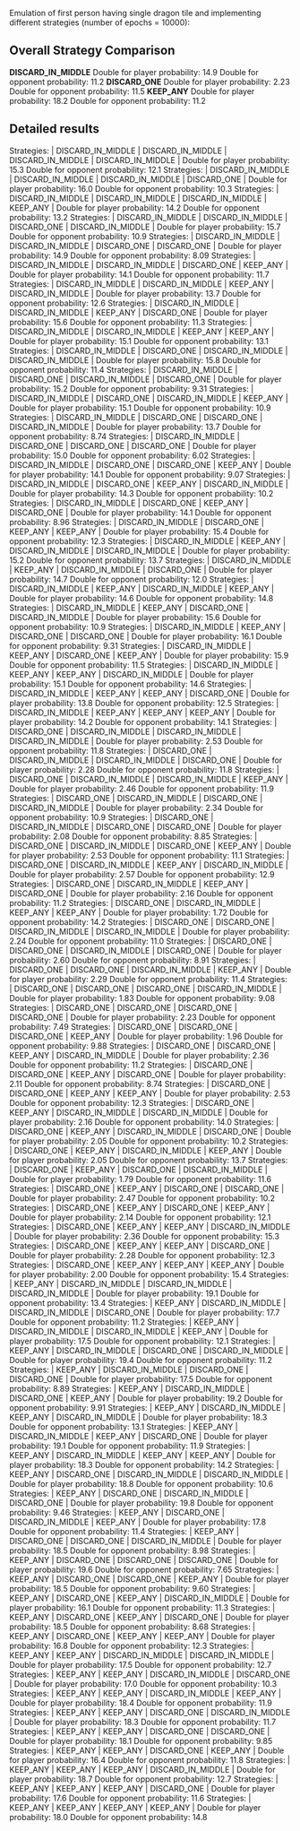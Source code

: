 Emulation of first person having single dragon tile and implementing different strategies (number of epochs = 10000):

## Overall Strategy Comparison
**DISCARD_IN_MIDDLE**
Double for player probability: 14.9
Double for opponent probability: 11.2
**DISCARD_ONE**
Double for player probability: 2.23
Double for opponent probability: 11.5
**KEEP_ANY**
Double for player probability: 18.2
Double for opponent probability: 11.2


## Detailed results
Strategies:
| DISCARD_IN_MIDDLE | DISCARD_IN_MIDDLE | DISCARD_IN_MIDDLE | DISCARD_IN_MIDDLE |
Double for player probability: 15.3
Double for opponent probability: 12.1
Strategies:
| DISCARD_IN_MIDDLE | DISCARD_IN_MIDDLE | DISCARD_IN_MIDDLE | DISCARD_ONE |
Double for player probability: 16.0
Double for opponent probability: 10.3
Strategies:
| DISCARD_IN_MIDDLE | DISCARD_IN_MIDDLE | DISCARD_IN_MIDDLE | KEEP_ANY |
Double for player probability: 14.2
Double for opponent probability: 13.2
Strategies:
| DISCARD_IN_MIDDLE | DISCARD_IN_MIDDLE | DISCARD_ONE | DISCARD_IN_MIDDLE |
Double for player probability: 15.7
Double for opponent probability: 10.9
Strategies:
| DISCARD_IN_MIDDLE | DISCARD_IN_MIDDLE | DISCARD_ONE | DISCARD_ONE |
Double for player probability: 14.9
Double for opponent probability: 8.09
Strategies:
| DISCARD_IN_MIDDLE | DISCARD_IN_MIDDLE | DISCARD_ONE | KEEP_ANY |
Double for player probability: 14.1
Double for opponent probability: 11.7
Strategies:
| DISCARD_IN_MIDDLE | DISCARD_IN_MIDDLE | KEEP_ANY | DISCARD_IN_MIDDLE |
Double for player probability: 13.7
Double for opponent probability: 12.6
Strategies:
| DISCARD_IN_MIDDLE | DISCARD_IN_MIDDLE | KEEP_ANY | DISCARD_ONE |
Double for player probability: 15.6
Double for opponent probability: 11.3
Strategies:
| DISCARD_IN_MIDDLE | DISCARD_IN_MIDDLE | KEEP_ANY | KEEP_ANY |
Double for player probability: 15.1
Double for opponent probability: 13.1
Strategies:
| DISCARD_IN_MIDDLE | DISCARD_ONE | DISCARD_IN_MIDDLE | DISCARD_IN_MIDDLE |
Double for player probability: 15.8
Double for opponent probability: 11.4
Strategies:
| DISCARD_IN_MIDDLE | DISCARD_ONE | DISCARD_IN_MIDDLE | DISCARD_ONE |
Double for player probability: 15.2
Double for opponent probability: 9.31
Strategies:
| DISCARD_IN_MIDDLE | DISCARD_ONE | DISCARD_IN_MIDDLE | KEEP_ANY |
Double for player probability: 15.1
Double for opponent probability: 10.9
Strategies:
| DISCARD_IN_MIDDLE | DISCARD_ONE | DISCARD_ONE | DISCARD_IN_MIDDLE |
Double for player probability: 13.7
Double for opponent probability: 8.74
Strategies:
| DISCARD_IN_MIDDLE | DISCARD_ONE | DISCARD_ONE | DISCARD_ONE |
Double for player probability: 15.0
Double for opponent probability: 6.02
Strategies:
| DISCARD_IN_MIDDLE | DISCARD_ONE | DISCARD_ONE | KEEP_ANY |
Double for player probability: 14.1
Double for opponent probability: 9.07
Strategies:
| DISCARD_IN_MIDDLE | DISCARD_ONE | KEEP_ANY | DISCARD_IN_MIDDLE |
Double for player probability: 14.3
Double for opponent probability: 10.2
Strategies:
| DISCARD_IN_MIDDLE | DISCARD_ONE | KEEP_ANY | DISCARD_ONE |
Double for player probability: 14.1
Double for opponent probability: 8.96
Strategies:
| DISCARD_IN_MIDDLE | DISCARD_ONE | KEEP_ANY | KEEP_ANY |
Double for player probability: 15.4
Double for opponent probability: 12.3
Strategies:
| DISCARD_IN_MIDDLE | KEEP_ANY | DISCARD_IN_MIDDLE | DISCARD_IN_MIDDLE |
Double for player probability: 15.2
Double for opponent probability: 13.7
Strategies:
| DISCARD_IN_MIDDLE | KEEP_ANY | DISCARD_IN_MIDDLE | DISCARD_ONE |
Double for player probability: 14.7
Double for opponent probability: 12.0
Strategies:
| DISCARD_IN_MIDDLE | KEEP_ANY | DISCARD_IN_MIDDLE | KEEP_ANY |
Double for player probability: 14.6
Double for opponent probability: 14.8
Strategies:
| DISCARD_IN_MIDDLE | KEEP_ANY | DISCARD_ONE | DISCARD_IN_MIDDLE |
Double for player probability: 15.6
Double for opponent probability: 10.9
Strategies:
| DISCARD_IN_MIDDLE | KEEP_ANY | DISCARD_ONE | DISCARD_ONE |
Double for player probability: 16.1
Double for opponent probability: 9.31
Strategies:
| DISCARD_IN_MIDDLE | KEEP_ANY | DISCARD_ONE | KEEP_ANY |
Double for player probability: 15.9
Double for opponent probability: 11.5
Strategies:
| DISCARD_IN_MIDDLE | KEEP_ANY | KEEP_ANY | DISCARD_IN_MIDDLE |
Double for player probability: 15.1
Double for opponent probability: 14.6
Strategies:
| DISCARD_IN_MIDDLE | KEEP_ANY | KEEP_ANY | DISCARD_ONE |
Double for player probability: 13.8
Double for opponent probability: 12.5
Strategies:
| DISCARD_IN_MIDDLE | KEEP_ANY | KEEP_ANY | KEEP_ANY |
Double for player probability: 14.2
Double for opponent probability: 14.1
Strategies:
| DISCARD_ONE | DISCARD_IN_MIDDLE | DISCARD_IN_MIDDLE | DISCARD_IN_MIDDLE |
Double for player probability: 2.53
Double for opponent probability: 11.8
Strategies:
| DISCARD_ONE | DISCARD_IN_MIDDLE | DISCARD_IN_MIDDLE | DISCARD_ONE |
Double for player probability: 2.28
Double for opponent probability: 11.8
Strategies:
| DISCARD_ONE | DISCARD_IN_MIDDLE | DISCARD_IN_MIDDLE | KEEP_ANY |
Double for player probability: 2.46
Double for opponent probability: 11.9
Strategies:
| DISCARD_ONE | DISCARD_IN_MIDDLE | DISCARD_ONE | DISCARD_IN_MIDDLE |
Double for player probability: 2.34
Double for opponent probability: 10.9
Strategies:
| DISCARD_ONE | DISCARD_IN_MIDDLE | DISCARD_ONE | DISCARD_ONE |
Double for player probability: 2.08
Double for opponent probability: 8.85
Strategies:
| DISCARD_ONE | DISCARD_IN_MIDDLE | DISCARD_ONE | KEEP_ANY |
Double for player probability: 2.53
Double for opponent probability: 11.1
Strategies:
| DISCARD_ONE | DISCARD_IN_MIDDLE | KEEP_ANY | DISCARD_IN_MIDDLE |
Double for player probability: 2.57
Double for opponent probability: 12.9
Strategies:
| DISCARD_ONE | DISCARD_IN_MIDDLE | KEEP_ANY | DISCARD_ONE |
Double for player probability: 2.16
Double for opponent probability: 11.2
Strategies:
| DISCARD_ONE | DISCARD_IN_MIDDLE | KEEP_ANY | KEEP_ANY |
Double for player probability: 1.72
Double for opponent probability: 14.2
Strategies:
| DISCARD_ONE | DISCARD_ONE | DISCARD_IN_MIDDLE | DISCARD_IN_MIDDLE |
Double for player probability: 2.24
Double for opponent probability: 11.0
Strategies:
| DISCARD_ONE | DISCARD_ONE | DISCARD_IN_MIDDLE | DISCARD_ONE |
Double for player probability: 2.60
Double for opponent probability: 8.91
Strategies:
| DISCARD_ONE | DISCARD_ONE | DISCARD_IN_MIDDLE | KEEP_ANY |
Double for player probability: 2.29
Double for opponent probability: 11.4
Strategies:
| DISCARD_ONE | DISCARD_ONE | DISCARD_ONE | DISCARD_IN_MIDDLE |
Double for player probability: 1.83
Double for opponent probability: 9.08
Strategies:
| DISCARD_ONE | DISCARD_ONE | DISCARD_ONE | DISCARD_ONE |
Double for player probability: 2.23
Double for opponent probability: 7.49
Strategies:
| DISCARD_ONE | DISCARD_ONE | DISCARD_ONE | KEEP_ANY |
Double for player probability: 1.96
Double for opponent probability: 9.88
Strategies:
| DISCARD_ONE | DISCARD_ONE | KEEP_ANY | DISCARD_IN_MIDDLE |
Double for player probability: 2.36
Double for opponent probability: 11.2
Strategies:
| DISCARD_ONE | DISCARD_ONE | KEEP_ANY | DISCARD_ONE |
Double for player probability: 2.11
Double for opponent probability: 8.74
Strategies:
| DISCARD_ONE | DISCARD_ONE | KEEP_ANY | KEEP_ANY |
Double for player probability: 2.53
Double for opponent probability: 12.3
Strategies:
| DISCARD_ONE | KEEP_ANY | DISCARD_IN_MIDDLE | DISCARD_IN_MIDDLE |
Double for player probability: 2.16
Double for opponent probability: 14.0
Strategies:
| DISCARD_ONE | KEEP_ANY | DISCARD_IN_MIDDLE | DISCARD_ONE |
Double for player probability: 2.05
Double for opponent probability: 10.2
Strategies:
| DISCARD_ONE | KEEP_ANY | DISCARD_IN_MIDDLE | KEEP_ANY |
Double for player probability: 2.05
Double for opponent probability: 13.7
Strategies:
| DISCARD_ONE | KEEP_ANY | DISCARD_ONE | DISCARD_IN_MIDDLE |
Double for player probability: 1.79
Double for opponent probability: 11.6
Strategies:
| DISCARD_ONE | KEEP_ANY | DISCARD_ONE | DISCARD_ONE |
Double for player probability: 2.47
Double for opponent probability: 10.2
Strategies:
| DISCARD_ONE | KEEP_ANY | DISCARD_ONE | KEEP_ANY |
Double for player probability: 2.14
Double for opponent probability: 12.1
Strategies:
| DISCARD_ONE | KEEP_ANY | KEEP_ANY | DISCARD_IN_MIDDLE |
Double for player probability: 2.36
Double for opponent probability: 15.3
Strategies:
| DISCARD_ONE | KEEP_ANY | KEEP_ANY | DISCARD_ONE |
Double for player probability: 2.28
Double for opponent probability: 12.3
Strategies:
| DISCARD_ONE | KEEP_ANY | KEEP_ANY | KEEP_ANY |
Double for player probability: 2.00
Double for opponent probability: 15.4
Strategies:
| KEEP_ANY | DISCARD_IN_MIDDLE | DISCARD_IN_MIDDLE | DISCARD_IN_MIDDLE |
Double for player probability: 19.1
Double for opponent probability: 13.4
Strategies:
| KEEP_ANY | DISCARD_IN_MIDDLE | DISCARD_IN_MIDDLE | DISCARD_ONE |
Double for player probability: 17.7
Double for opponent probability: 11.2
Strategies:
| KEEP_ANY | DISCARD_IN_MIDDLE | DISCARD_IN_MIDDLE | KEEP_ANY |
Double for player probability: 17.5
Double for opponent probability: 12.1
Strategies:
| KEEP_ANY | DISCARD_IN_MIDDLE | DISCARD_ONE | DISCARD_IN_MIDDLE |
Double for player probability: 19.4
Double for opponent probability: 11.2
Strategies:
| KEEP_ANY | DISCARD_IN_MIDDLE | DISCARD_ONE | DISCARD_ONE |
Double for player probability: 17.5
Double for opponent probability: 8.89
Strategies:
| KEEP_ANY | DISCARD_IN_MIDDLE | DISCARD_ONE | KEEP_ANY |
Double for player probability: 19.2
Double for opponent probability: 9.91
Strategies:
| KEEP_ANY | DISCARD_IN_MIDDLE | KEEP_ANY | DISCARD_IN_MIDDLE |
Double for player probability: 18.3
Double for opponent probability: 13.1
Strategies:
| KEEP_ANY | DISCARD_IN_MIDDLE | KEEP_ANY | DISCARD_ONE |
Double for player probability: 19.1
Double for opponent probability: 11.9
Strategies:
| KEEP_ANY | DISCARD_IN_MIDDLE | KEEP_ANY | KEEP_ANY |
Double for player probability: 18.3
Double for opponent probability: 14.2
Strategies:
| KEEP_ANY | DISCARD_ONE | DISCARD_IN_MIDDLE | DISCARD_IN_MIDDLE |
Double for player probability: 18.8
Double for opponent probability: 10.6
Strategies:
| KEEP_ANY | DISCARD_ONE | DISCARD_IN_MIDDLE | DISCARD_ONE |
Double for player probability: 19.8
Double for opponent probability: 9.46
Strategies:
| KEEP_ANY | DISCARD_ONE | DISCARD_IN_MIDDLE | KEEP_ANY |
Double for player probability: 17.8
Double for opponent probability: 11.4
Strategies:
| KEEP_ANY | DISCARD_ONE | DISCARD_ONE | DISCARD_IN_MIDDLE |
Double for player probability: 18.5
Double for opponent probability: 8.98
Strategies:
| KEEP_ANY | DISCARD_ONE | DISCARD_ONE | DISCARD_ONE |
Double for player probability: 19.6
Double for opponent probability: 7.65
Strategies:
| KEEP_ANY | DISCARD_ONE | DISCARD_ONE | KEEP_ANY |
Double for player probability: 18.5
Double for opponent probability: 9.60
Strategies:
| KEEP_ANY | DISCARD_ONE | KEEP_ANY | DISCARD_IN_MIDDLE |
Double for player probability: 16.1
Double for opponent probability: 11.3
Strategies:
| KEEP_ANY | DISCARD_ONE | KEEP_ANY | DISCARD_ONE |
Double for player probability: 18.5
Double for opponent probability: 8.68
Strategies:
| KEEP_ANY | DISCARD_ONE | KEEP_ANY | KEEP_ANY |
Double for player probability: 16.8
Double for opponent probability: 12.3
Strategies:
| KEEP_ANY | KEEP_ANY | DISCARD_IN_MIDDLE | DISCARD_IN_MIDDLE |
Double for player probability: 17.5
Double for opponent probability: 12.7
Strategies:
| KEEP_ANY | KEEP_ANY | DISCARD_IN_MIDDLE | DISCARD_ONE |
Double for player probability: 17.0
Double for opponent probability: 10.3
Strategies:
| KEEP_ANY | KEEP_ANY | DISCARD_IN_MIDDLE | KEEP_ANY |
Double for player probability: 18.4
Double for opponent probability: 11.9
Strategies:
| KEEP_ANY | KEEP_ANY | DISCARD_ONE | DISCARD_IN_MIDDLE |
Double for player probability: 18.3
Double for opponent probability: 11.7
Strategies:
| KEEP_ANY | KEEP_ANY | DISCARD_ONE | DISCARD_ONE |
Double for player probability: 18.1
Double for opponent probability: 9.85
Strategies:
| KEEP_ANY | KEEP_ANY | DISCARD_ONE | KEEP_ANY |
Double for player probability: 16.4
Double for opponent probability: 11.8
Strategies:
| KEEP_ANY | KEEP_ANY | KEEP_ANY | DISCARD_IN_MIDDLE |
Double for player probability: 18.7
Double for opponent probability: 12.7
Strategies:
| KEEP_ANY | KEEP_ANY | KEEP_ANY | DISCARD_ONE |
Double for player probability: 17.6
Double for opponent probability: 11.6
Strategies:
| KEEP_ANY | KEEP_ANY | KEEP_ANY | KEEP_ANY |
Double for player probability: 18.0
Double for opponent probability: 14.8